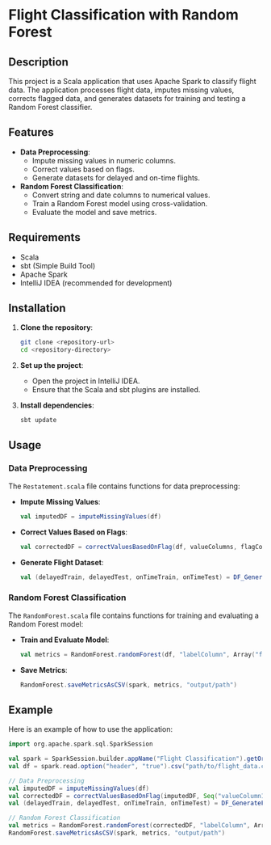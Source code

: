 # Flight Classification with Random Forest

## Description

This project is a Scala application that uses Apache Spark to classify flight data. The application processes flight data, imputes missing values, corrects flagged data, and generates datasets for training and testing a Random Forest classifier.

## Features

- **Data Preprocessing**: 
  - Impute missing values in numeric columns.
  - Correct values based on flags.
  - Generate datasets for delayed and on-time flights.
- **Random Forest Classification**:
  - Convert string and date columns to numerical values.
  - Train a Random Forest model using cross-validation.
  - Evaluate the model and save metrics.

## Requirements

- Scala
- sbt (Simple Build Tool)
- Apache Spark
- IntelliJ IDEA (recommended for development)

## Installation

1. **Clone the repository**:
    ```sh
    git clone <repository-url>
    cd <repository-directory>
    ```

2. **Set up the project**:
    - Open the project in IntelliJ IDEA.
    - Ensure that the Scala and sbt plugins are installed.

3. **Install dependencies**:
    ```sh
    sbt update
    ```

## Usage

### Data Preprocessing

The `Restatement.scala` file contains functions for data preprocessing:

- **Impute Missing Values**:
    ```scala
    val imputedDF = imputeMissingValues(df)
    ```

- **Correct Values Based on Flags**:
    ```scala
    val correctedDF = correctValuesBasedOnFlag(df, valueColumns, flagColumns)
    ```

- **Generate Flight Dataset**:
    ```scala
    val (delayedTrain, delayedTest, onTimeTrain, onTimeTest) = DF_GenerateFlightDataset(df, "DS1", 15.0)
    ```

### Random Forest Classification

The `RandomForest.scala` file contains functions for training and evaluating a Random Forest model:

- **Train and Evaluate Model**:
    ```scala
    val metrics = RandomForest.randomForest(df, "labelColumn", Array("feature1", "feature2"))
    ```

- **Save Metrics**:
    ```scala
    RandomForest.saveMetricsAsCSV(spark, metrics, "output/path")
    ```

## Example

Here is an example of how to use the application:

```scala
import org.apache.spark.sql.SparkSession

val spark = SparkSession.builder.appName("Flight Classification").getOrCreate()
val df = spark.read.option("header", "true").csv("path/to/flight_data.csv")

// Data Preprocessing
val imputedDF = imputeMissingValues(df)
val correctedDF = correctValuesBasedOnFlag(imputedDF, Seq("valueColumn1", "valueColumn2"), Seq("flagColumn1", "flagColumn2"))
val (delayedTrain, delayedTest, onTimeTrain, onTimeTest) = DF_GenerateFlightDataset(correctedDF, "DS1", 15.0)

// Random Forest Classification
val metrics = RandomForest.randomForest(correctedDF, "labelColumn", Array("feature1", "feature2"))
RandomForest.saveMetricsAsCSV(spark, metrics, "output/path")
